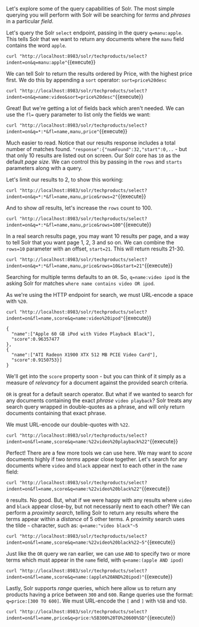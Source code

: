 Let's explore some of the query capabilities of Solr. The most simple querying you will perform with Solr will be searching for _terms_ and _phrases_ in a particular _field_. 

Let's query the Solr `select` endpoint, passing in the query `q=manu:apple`. This tells Solr that we want to return any documents where the `manu` field contains the word `apple`. 

`curl "http://localhost:8983/solr/techproducts/select?indent=on&q=manu:apple"`{{execute}}


We can tell Solr to return the results ordered by Price, with the highest price first. We do this by appending a `sort` operator: `sort=price%20desc`

`curl "http://localhost:8983/solr/techproducts/select?indent=on&q=name:video&sort=price%20desc"`{{execute}}


Great! But we're getting a lot of fields back which aren't needed. We can use the `fl=` query parameter to list only the fields we want: 

`curl "http://localhost:8983/solr/techproducts/select?indent=on&q=*:*&fl=name,manu,price"`{{execute}}

Much easier to read. Notice that our results response includes a total number of matches found. `"response":{"numFound":32,"start":0,..` - but that only 10 results are listed out on screen. Our Solr core has `10` as the default _page size_. We can control this by passing in the `rows` and `starts` parameters along with a query. 

Let's limit our results to 2, to show this working: 

`curl "http://localhost:8983/solr/techproducts/select?indent=on&q=*:*&fl=name,manu,price&rows=2"`{{execute}}

And to show _all_ results, let's increase the `rows` count to 100. 

`curl "http://localhost:8983/solr/techproducts/select?indent=on&q=*:*&fl=name,manu,price&rows=100"`{{execute}}

In a real search results page, you may want 10 results per page, and a way to tell Solr that you want page 1, 2, 3 and so on. We can combine the `rows=10` parameter with an offset, `start=21`. This will return results 21-30. 

`curl "http://localhost:8983/solr/techproducts/select?indent=on&q=*:*&fl=name,manu,price&rows=10&start=21"`{{execute}}

Searching for multiple terms defaults to an `OR`. So, `q=name:video ipod` is the asking Solr for matches `where name contains video OR ipod`. 

As we're using the HTTP endpoint for search, we must URL-encode a space with `%20`. 

`curl "http://localhost:8983/solr/techproducts/select?indent=on&fl=name,score&q=name:video%20ipod"`{{execute}}

```
{
  "name":["Apple 60 GB iPod with Video Playback Black"],
  "score":0.96357477
},
{
  "name":["ATI Radeon X1900 XTX 512 MB PCIE Video Card"],
  "score":0.9150753}]
}
```

We'll get into the `score` property soon - but you can think of it simply as a measure of _relevancy_ for a document against the provided search criteria. 

`OR` is great for a default search operator. But what if we wanted to search for any documents containing the exact _phrase_ `video playback`? Solr treats any search query wrapped in double-quotes as a phrase, and will only return documents containing that exact phrase. 

We must URL-encode our double-quotes with `%22`.

`curl "http://localhost:8983/solr/techproducts/select?indent=on&fl=name,score&q=name:%22video%20playback%22"`{{execute}}

Perfect! There are a few more tools we can use here. We may want to _score_ documents highly if two _terms_ appear close together. Let's search for any documents where `video` and `black` appear next to each other in the `name` field: 

`curl "http://localhost:8983/solr/techproducts/select?indent=on&fl=name,score&q=name:%22video%20black%22"`{{execute}}

`0` results. No good. But, what if we were happy with any results where `video` and `black` appear close-by, but not necessarily next to each other? We can perform a _proximity search_, telling Solr to return any results where the terms appear within a _distance_ of 5 other terms. A proximity search uses the tilde `~` character, such as: `q=name:"video black"~5`

`curl "http://localhost:8983/solr/techproducts/select?indent=on&fl=name,score&q=name:%22video%20black%22~5"`{{execute}}

Just like the `OR` query we ran earlier, we can use `AND` to specify two or more terms which must appear in the `name` field, with `q=name:(apple AND ipod)`

`curl "http://localhost:8983/solr/techproducts/select?indent=on&fl=name,score&q=name:(apple%20AND%20ipod)"`{{execute}}

Lastly, Solr supports _range_ queries, which here allow us to return any products having a price between `300` and `600`. Range queries use the format: `q=price:[300 TO 600]`. We must URL-encode the `[` and `]` with `%5B` and `%5D`.

`curl "http://localhost:8983/solr/techproducts/select?indent=on&fl=name,price&q=price:%5B300%20TO%20600%5D"`{{execute}}